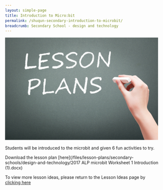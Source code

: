 ```yaml
---
layout: simple-page
title: Introduction to Micro:bit
permalink: /shuqun-secondary-introduction-to-microbit/
breadcrumb: Secondary School - design and technology
---
```


![anything](/images/in-schools/digital-maker/lesson-plans/generic-lesson-plan.jpg)

Students will be introduced to the microbit and given 6 fun activities to try.

Download the lesson plan [here](/files/lesson-plans/secondary-schools/design-and-technology/2017 ALP microbit Worksheet 1 Introduction (1).docx)

To view more lesson ideas, please return to the Lesson Ideas page by [clicking here](/in-schools/digital-maker/lesson-ideas-secondary/)
